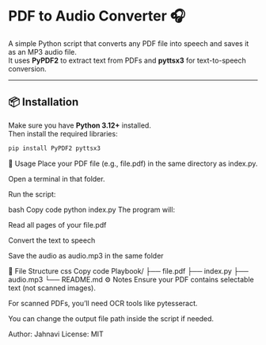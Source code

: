 # PDF to Audio Converter 🎧

A simple Python script that converts any PDF file into speech and saves it as an MP3 audio file.  
It uses **PyPDF2** to extract text from PDFs and **pyttsx3** for text-to-speech conversion.

---

## 📦 Installation

Make sure you have **Python 3.12+** installed.  
Then install the required libraries:

```bash
pip install PyPDF2 pyttsx3
```
🚀 Usage
Place your PDF file (e.g., file.pdf) in the same directory as index.py.

Open a terminal in that folder.

Run the script:

bash
Copy code
python index.py
The program will:

Read all pages of your file.pdf

Convert the text to speech

Save the audio as audio.mp3 in the same folder

🧩 File Structure
css
Copy code
Playbook/
├── file.pdf
├── index.py
├── audio.mp3
└── README.md
⚙️ Notes
Ensure your PDF contains selectable text (not scanned images).

For scanned PDFs, you’ll need OCR tools like pytesseract.

You can change the output file path inside the script if needed.

Author: Jahnavi
License: MIT
